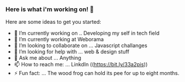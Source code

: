 ### Here is what i'm working on! 👋


Here are some ideas to get you started:

- 🔭 I’m currently working on .. Developing my self in tech field
- 🌱 I’m currently working at Weborama
- 👯 I’m looking to collaborate on ... Javascript challanges 
- 🤔 I’m looking for help with ... web & design stuff 
- 💬 Ask me about ... Anything
- 📫 How to reach me: ... LinkdIn ((https://bit.ly/33a2pis))
- ⚡ Fun fact: ... The wood frog can hold its pee for up to eight months.

